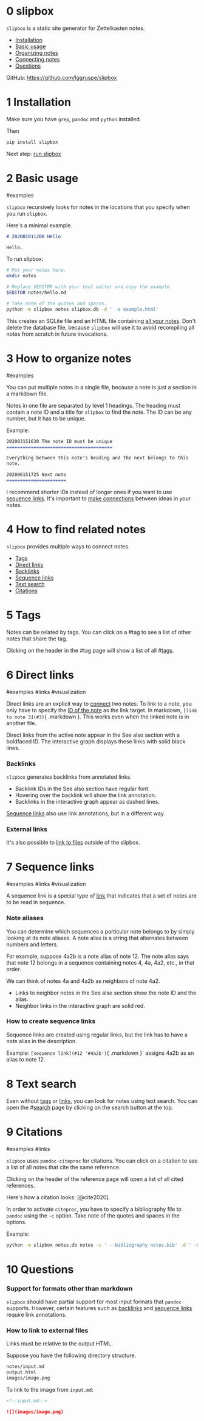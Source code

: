 0 slipbox
=========

`slipbox` is a static site generator for Zettelkasten notes.

- [Installation](#1 '0a')
- [Basic usage](#2 '0a1')
- [Organizing notes](#3)
- [Connecting notes](#4)
- [Questions](#10 '0b')

GitHub: <https://github.com/lggruspe/slipbox>


1 Installation
==============

Make sure you have `grep`, `pandoc` and `python` installed.

Then

```bash
pip install slipbox
```

Next step: [run slipbox](#2 '1a')


2 Basic usage
=============
#examples

`slipbox` recursively looks for notes in the locations that you specify
when you run `slipbox`.

Here's a minimal example.

```markdown
# 202001011200 Hello

Hello.
```

To run slipbox:

```bash
# Put your notes here.
mkdir notes

# Replace $EDITOR with your text editor and copy the example.
$EDITOR notes/hello.md

# Take note of the quotes and spaces.
python -m slipbox notes slipbox.db -d ' -o example.html'
```

This creates an SQLite file and an HTML file containing [all your notes](#3 '2a').
Don't delete the database file, because `slipbox` will use it to avoid
recompiling all notes from scratch in future invocations.


3 How to organize notes
=======================
#examples

You can put multiple notes in a single file,
because a note is just a section in a markdown file.

Notes in one file are separated by level 1 headings.
The heading must contain a note ID and a title for `slipbox` to find the
note.
The ID can be any number, but it has to be unique.

Example:

```markdown
202003151630 The note ID must be unique
=======================================

Everything between this note's heading and the next belongs to this
note.

202006151725 Next note
======================
```

I recommend shorter IDs instead of longer ones if you want to use
[sequence links](#7).
It's important to [make connections](#4 '3a') between ideas in your notes.


4 How to find related notes
============================

`slipbox` provides multiple ways to connect notes.

- [Tags](#5 '4a')
- [Direct links](#6 '4b')
- [Backlinks](#6 'Annotated links generates backlinks')
- [Sequence links](#7 '4c')
- [Text search](#8 '4d')
- [Citations](#9 '4a1')


5 Tags
======

Notes can be related by tags.
You can click on a #tag to see a list of other notes that share the tag.

Clicking on the header in the #tag page will show a list of all #[tags](#tags).


6 Direct links
==============
#examples #links #visualization

Direct links are an explicit way to [connect](#4) two notes.
To link to a note, you only have to specify the [ID of the note](#3) as
the link target.
In markdown, `[link to note 3](#3)`{ .markdown }.
This works even when the linked note is in another file.

Direct links from the active note appear in the See also section with
a boldfaced ID.
The interactive graph displays these links with solid black lines.

### Backlinks

`slipbox` generates backlinks from annotated links.

- Backlink IDs in the See also section have regular font.
- Hovering over the backlink will show the link annotation.
- Backlinks in the interactive graph appear as dashed lines.

[Sequence links](#7 '6a') also use link annotations, but in a different way.

### External links

It's also possible to [link to files](#10 '6b') outside of the slipbox.


7 Sequence links
================
#examples #links #visualization

A sequence link is a special type of [link](#6) that indicates that a set of
notes are to be read in sequence.

### Note aliases

You can determine which sequences a particular note belongs to by simply
looking at its note aliases.
A note alias is a string that alternates between numbers and letters.

For example, suppose 4a2b is a note alias of note 12.
The note alias says that note 12 belongs in a sequence containing notes
4, 4a, 4a2, etc., in that order.

We can think of notes 4a and 4a2b as neighbors of note 4a2.

- Links to neighbor notes in the See also section show the note ID and the alias.
- Neighbor links in the interactive graph are solid red.

### How to create sequence links

Sequence links are created using regular links,
but the link has to have a note alias in the description.

Example: `[sequence link](#12 '#4a2b')`{ .markdown }`
assigns 4a2b as an alias to note 12.


8 Text search
=============

Even without [tags](#5) or [links](#6), you can look for notes using text search.
You can open the #[search](#search) page by clicking on the search button at the top.


9 Citations
===========
#examples #links

`slipbox` uses `pandoc-citeproc` for citations.
You can click on a citation to see a list of all notes that cite the
same reference.

Clicking on the header of the reference page will open a list of all
cited references.

Here's how a citation looks: [@cite2020].

In order to activate `citeproc`, you have to specify a bibliography file
to `pandoc` using the `-c` option.
Take note of the quotes and spaces in the options.

Example:

```bash
python -m slipbox notes.db notes -c ' --bibliography notes.bib' -d ' -o notes.html'
```


10 Questions
============

### Support for formats other than markdown

`slipbox` should have partial support for most input formats that
`pandoc` supports.
However, certain features such as [backlinks](#6) and [sequence links](#7) require
link annotations.

### How to link to external files

Links must be relative to the output HTML.

Suppose you have the following directory structure.

```bash
notes/input.md
output.html
images/image.png
```

To link to the image from `input.md`:

```markdown
<!--input.md-->

![](images/image.png)
```
